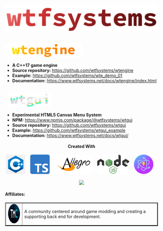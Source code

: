 ![wtfsystems](./../logos/wtf_logo_large.png)

<br/>
<img style="height: 48px;" src="./../logos/wte_logo.png">

- __A C++17 game engine__
- __Source repository:__  https://github.com/wtfsystems/wtengine
- __Example:__ https://github.com/wtfsystems/wte_demo_01
- __Documentation:__ https://www.wtfsystems.net/docs/wtengine/index.html

<br/>
&nbsp;&nbsp;<img style="height: 48px;" src="./../logos/wtgui_logo.png">

- __Experimental HTML5 Canvas Menu System__
- __NPM:__ https://www.npmjs.com/package/@wtfsystems/wtgui
- __Source repository:__  https://github.com/wtfsystems/wtgui
- __Example:__ https://github.com/wtfsystems/wtgui_example
- __Documentation:__ https://www.wtfsystems.net/docs/wtgui/

<h4 align="center">Created With</h3>
<p align="center">
<a href="https://isocpp.org/std/the-standard"><img style="height: 64px;" src="./../img/c-logo-1.png"></a>
&nbsp;&nbsp;
<a href="https://www.typescriptlang.org/"><img style="height: 64px;" src="./../img/typescript.svg"></a>
&nbsp;&nbsp;  
<a href="https://liballeg.org/"><img style="height: 64px;" src="./../img/allegro_logo.png"></a>
&nbsp;&nbsp;
<a href="https://nodejs.org/"><img style="height: 64px;" src="./../img/nodejs.png"></a>
&nbsp;&nbsp;
<a href="https://electron-vite.github.io/"><img style="height: 64px;" src="./../img/electron-vite.svg"></a>
&nbsp;&nbsp;
<br/><br/>
<a href="https://endsoftwarepatents.org/innovating-without-patents"><img style="height: 45px;" src="https://static.fsf.org/nosvn/esp/logos/patent-free.svg"></a>
</p>

<h4>Affiliates:</h3>
<table border="2">
<tr>
  <td>
  <a href="https://moddingcommunity.com/">
  <img style="height: 64px;" src="https://github.com/wtfsystems/.github/blob/main/tmc/tmc_icon_one_v2_icon_font4_light.png"></a>
  </td>
  <td>
  A community centered around game modding and creating a supporting back end for development.
  </td>
</tr>
</table>
